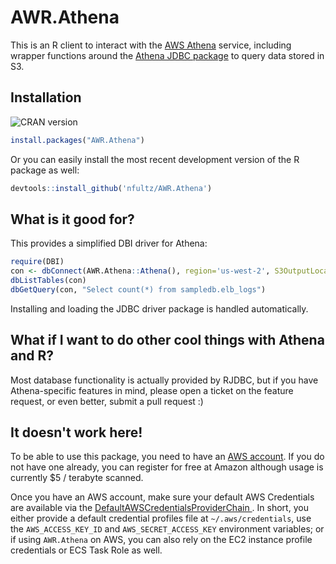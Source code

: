 # AWR.Athena

This is an R client to interact with the [AWS Athena](https://aws.amazon.com/athena) service, including wrapper functions 
around the [Athena JDBC package](http://docs.aws.amazon.com/athena/latest/ug/connect-with-jdbc.html) to 
query data stored in S3.

## Installation

![CRAN version](http://www.r-pkg.org/badges/version-ago/AWR.Athena)

```r
install.packages("AWR.Athena")
```

Or you can easily install the most recent development version of the R package as well:

```r
devtools::install_github('nfultz/AWR.Athena')
```

## What is it good for?

This provides a simplified DBI driver for Athena:

```r
require(DBI)
con <- dbConnect(AWR.Athena::Athena(), region='us-west-2', S3OutputLocation='s3://nfultz-athena-staging', Schema='default')
dbListTables(con)
dbGetQuery(con, "Select count(*) from sampledb.elb_logs")
```

Installing and loading the JDBC driver package is handled automatically. 

## What if I want to do other cool things with Athena and R?

Most database functionality is actually provided by RJDBC, but if you have Athena-specific
features in mind, please open a ticket on the feature request, or even better, submit a pull request :)

## It doesn't work here!

To be able to use this package, you need to have an [AWS account](https://aws.amazon.com/free). If you do not have one already, you can register for free at Amazon although usage is currently $5 / terabyte scanned.

Once you have an AWS account, make sure your default AWS Credentials are available via the [DefaultAWSCredentialsProviderChain ](http://docs.aws.amazon.com/sdk-for-java/v1/developer-guide/credentials.html). 
In short, you either provide a default credential profiles file at `~/.aws/credentials`, use the `AWS_ACCESS_KEY_ID` and `AWS_SECRET_ACCESS_KEY` environment variables; or if using `AWR.Athena` on AWS, you can also rely on the EC2 instance profile credentials 
or ECS Task Role as well.
